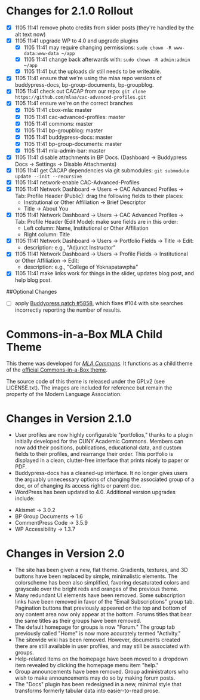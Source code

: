 # Changes for 2.1.0 Rollout

 * [x] 1105 11:41 remove photo credits from slider posts (they're handled by the alt text now)
 * [x] 1105 11:41 upgrade WP to 4.0 and upgrade plugins
   - [x] 1105 11:41 may require changing permissions: `sudo chown -R www-data:www-data ~/app`
   - [x] 1105 11:41 change back afterwards with: `sudo chown -R admin:admin ~/app`
   - [x] 1105 11:41 but the uploads dir still needs to be writeable. 
 * [x] 1105 11:41 ensure that we're using the mlaa repo versions of buddypress-docs, bp-group-documents, bp-groupblog. 
 * [x] 1105 11:41 check out CACAP from our repo: `git clone https://github.com/mlaa/cac-advanced-profiles.git`
 * [x] 1105 11:41 ensure we're on the correct branches
   - [x] 1105 11:41 cbox-mla: master
   - [x] 1105 11:41 cac-advanced-profiles: master
   - [x] 1105 11:41 commons: master  
   - [x] 1105 11:41 bp-groupblog: master
   - [x] 1105 11:41 buddypress-docs: master
   - [x] 1105 11:41 bp-group-documents: master
   - [x] 1105 11:41 mla-admin-bar: master
 * [x] 1105 11:41 disable attachments in BP Docs. (Dashboard -> Buddypress Docs -> Settings -> Disable Attachments) 
 * [x] 1105 11:41 get CACAP dependencies via git submodules: `git submodule update --init --recursive` 
 * [x] 1105 11:41 network-enable CAC-Advanced-Profiles
 * [x] 1105 11:41 Network Dashboard -> Users -> CAC Advanced Profiles -> Tab: Profile Header (Public): drag the following fields to their places: 
   - Institutional or Other Affiliation -> Brief Descriptor
   - Title -> About You
 * [x] 1105 11:41 Network Dashboard -> Users -> CAC Advanced Profiles -> Tab: Profile Header (Edit Mode): make sure fields are in this order: 
   - Left column: Name, Institutional or Other Affiliation
   - Right column: Title
 * [x] 1105 11:41 Network Dashboard -> Users -> Portfolio Fields -> Title -> Edit: 
   - description: e.g., &quot;Adjunct Instructor&quot; 
 * [x] 1105 11:41 Network Dashboard -> Users -> Profile Fields -> Institutional or Other Affiliation -> Edit: 
   - description: e.g., &quot;College of Yoknapatawpha&quot; 
 * [x] 1105 11:41 make links work for things in the slider, updates blog post, and help blog post. 

##Optional Changes
 * [ ] apply [Buddypress patch #5858](https://buddypress.trac.wordpress.org/ticket/5858), which fixes #104 with site searches incorrectly reporting the number of results. 

# Commons-in-a-Box MLA Child Theme

This theme was developed for [_MLA Commons_][1]. It functions as a child 
theme of the [official Commons-in-a-Box theme][2].

The source code of this theme is released under the GPLv2 (see LICENSE.txt). 
The images are included for reference but remain the property of the Modern 
Language Association.

[1]: http://commons.mla.org
[2]: https://github.com/cuny-academic-commons/cbox-theme

# Changes in Version 2.1.0 

 * User profiles are now highly configurable "portfolios," thanks to a plugin initially developed for the CUNY Academic Commons. Members can now add their positions, publications, educational data, and custom fields to their profiles, and rearrange their order. This portfolio is displayed in a clean, clutter-free interface that prints nicely to paper or PDF.  
 * Buddypress-docs has a cleaned-up interface. It no longer gives users the arguably unnecessary options of changing the associated group of a doc, or of changing its access rights or parent doc.  
 * WordPress has been updated to 4.0. Additional version upgrades include: 
  - Akismet -> 3.0.2
  - BP Group Documents -> 1.6
  - CommentPress Code -> 3.5.9
  - WP Accessibility -> 1.3.7

# Changes in Version 2.0 

 * The site has been given a new, flat theme. Gradients, textures, and 3D buttons have been replaced by simple, minimalistic elements. The colorscheme has been also simplified, favoring desaturated colors and grayscale over the bright reds and oranges of the previous theme. 
 * Many redundant UI elements have been removed. Some subscription links have been removed in favor of the "Email Subscriptions" group tab. Pagination buttons that previously appeared on the top and bottom of any content area now only appear at the bottom. Forums titles that bear the same titles as their groups have been removed. 
 * The default homepage for groups is now "Forum." The group tab previously called "Home" is now more accurately termed "Activity." 
 * The sitewide wiki has been removed. However, documents created there are still available in user profiles, and may still be associated with groups. 
 * Help-related items on the homepage have been moved to a dropdown item revealed by clicking the homepage menu item "help." 
 * Group announcements have been removed. Group administrators who wish to make announcements may do so by making forum posts.  
 * The "Docs" plugin has been redesigned in a new, minimal style that transforms formerly tabular data into easier-to-read prose.  
